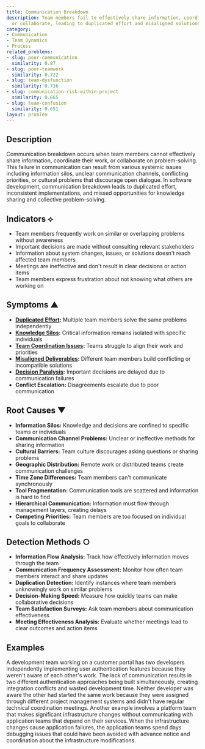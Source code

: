 ```yaml
---
title: Communication Breakdown
description: Team members fail to effectively share information, coordinate work,
  or collaborate, leading to duplicated effort and misaligned solutions.
category:
- Communication
- Team Dynamics
- Process
related_problems:
- slug: poor-communication
  similarity: 0.87
- slug: poor-teamwork
  similarity: 0.722
- slug: team-dysfunction
  similarity: 0.716
- slug: communication-risk-within-project
  similarity: 0.665
- slug: team-confusion
  similarity: 0.651
layout: problem
---
```


## Description

Communication breakdown occurs when team members cannot effectively share information, coordinate their work, or collaborate on problem-solving. This failure in communication can result from various systemic issues including information silos, unclear communication channels, conflicting priorities, or cultural problems that discourage open dialogue. In software development, communication breakdown leads to duplicated effort, inconsistent implementations, and missed opportunities for knowledge sharing and collective problem-solving.

## Indicators ⟡

- Team members frequently work on similar or overlapping problems without awareness
- Important decisions are made without consulting relevant stakeholders
- Information about system changes, issues, or solutions doesn't reach affected team members
- Meetings are ineffective and don't result in clear decisions or action items
- Team members express frustration about not knowing what others are working on

## Symptoms ▲

- **[Duplicated Effort](duplicated-effort.md):** Multiple team members solve the same problems independently
- **[Knowledge Silos](knowledge-silos.md):** Critical information remains isolated with specific individuals
- **[Team Coordination Issues](team-coordination-issues.md):** Teams struggle to align their work and priorities
- **[Misaligned Deliverables](misaligned-deliverables.md):** Different team members build conflicting or incompatible solutions
- **[Decision Paralysis](decision-paralysis.md):** Important decisions are delayed due to communication failures
- **Conflict Escalation:** Disagreements escalate due to poor communication

## Root Causes ▼

- **Information Silos:** Knowledge and decisions are confined to specific teams or individuals
- **Communication Channel Problems:** Unclear or ineffective methods for sharing information
- **Cultural Barriers:** Team culture discourages asking questions or sharing problems
- **Geographic Distribution:** Remote work or distributed teams create communication challenges
- **Time Zone Differences:** Team members can't communicate synchronously
- **Tool Fragmentation:** Communication tools are scattered and information is hard to find
- **Hierarchical Communication:** Information must flow through management layers, creating delays
- **Competing Priorities:** Team members are too focused on individual goals to collaborate

## Detection Methods ○

- **Information Flow Analysis:** Track how effectively information moves through the team
- **Communication Frequency Assessment:** Monitor how often team members interact and share updates
- **Duplication Detection:** Identify instances where team members unknowingly work on similar problems
- **Decision-Making Speed:** Measure how quickly teams can make collaborative decisions
- **Team Satisfaction Surveys:** Ask team members about communication effectiveness
- **Meeting Effectiveness Analysis:** Evaluate whether meetings lead to clear outcomes and action items

## Examples

A development team working on a customer portal has two developers independently implementing user authentication features because they weren't aware of each other's work. The lack of communication results in two different authentication approaches being built simultaneously, creating integration conflicts and wasted development time. Neither developer was aware the other had started the same work because they were assigned through different project management systems and didn't have regular technical coordination meetings. Another example involves a platform team that makes significant infrastructure changes without communicating with application teams that depend on their services. When the infrastructure changes cause application failures, the application teams spend days debugging issues that could have been avoided with advance notice and coordination about the infrastructure modifications.
